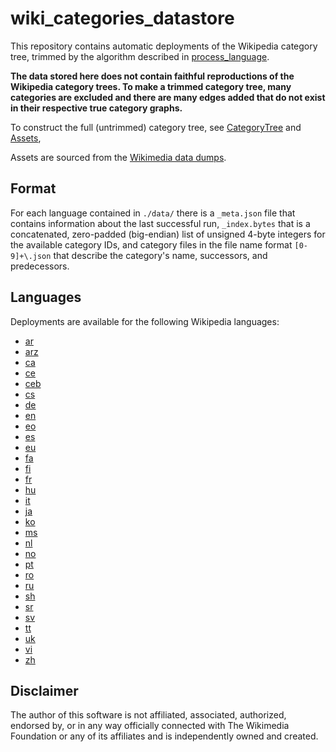 # wiki_categories_datastore

This repository contains automatic deployments of the Wikipedia category tree, trimmed by the algorithm described in 
[process_language](https://github.com/jon-edward/wiki_categories/blob/main/wiki_categories/scripts/save_graph_run.py).

**The data stored here does not contain faithful reproductions of the Wikipedia category trees. To make a 
trimmed category tree, many categories are excluded and there are many edges added that do not exist in their respective 
true category graphs.**

To construct the full (untrimmed) category tree, see [CategoryTree](https://github.com/jon-edward/wiki_categories/blob/main/wiki_categories/core/category_tree.py) 
and [Assets](https://github.com/jon-edward/wiki_categories/blob/main/wiki_categories/core/assets/__init__.py),

Assets are sourced from the [Wikimedia data dumps](https://dumps.wikimedia.org/).

## Format

For each language contained in `./data/` there is a `_meta.json` file that contains information about the last successful run, 
`_index.bytes` that is a concatenated, zero-padded (big-endian) list of unsigned 4-byte integers for the available 
category IDs, and category files in the file name format `[0-9]+\.json` that describe the category's name, successors, and predecessors.

## Languages

Deployments are available for the following Wikipedia languages:
 - [ar](https://ar.wikipedia.org)
 - [arz](https://arz.wikipedia.org)
 - [ca](https://ca.wikipedia.org)
 - [ce](https://ce.wikipedia.org)
 - [ceb](https://ceb.wikipedia.org)
 - [cs](https://cs.wikipedia.org)
 - [de](https://de.wikipedia.org)
 - [en](https://en.wikipedia.org)
 - [eo](https://eo.wikipedia.org)
 - [es](https://es.wikipedia.org)
 - [eu](https://eu.wikipedia.org)
 - [fa](https://fa.wikipedia.org)
 - [fi](https://fi.wikipedia.org)
 - [fr](https://fr.wikipedia.org)
 - [hu](https://hu.wikipedia.org)
 - [it](https://it.wikipedia.org)
 - [ja](https://ja.wikipedia.org)
 - [ko](https://ko.wikipedia.org)
 - [ms](https://ms.wikipedia.org)
 - [nl](https://nl.wikipedia.org)
 - [no](https://no.wikipedia.org)
 - [pt](https://pt.wikipedia.org)
 - [ro](https://ro.wikipedia.org)
 - [ru](https://ru.wikipedia.org)
 - [sh](https://sh.wikipedia.org)
 - [sr](https://sr.wikipedia.org)
 - [sv](https://sv.wikipedia.org)
 - [tt](https://tt.wikipedia.org)
 - [uk](https://uk.wikipedia.org)
 - [vi](https://vi.wikipedia.org)
 - [zh](https://zh.wikipedia.org)

## Disclaimer

The author of this software is not affiliated, associated, authorized, endorsed by, or in any way 
officially connected with The Wikimedia Foundation or any of its affiliates and is independently 
owned and created.
